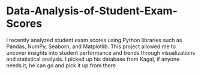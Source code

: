 # Data-Analysis-of-Student-Exam-Scores
I recently analyzed student exam scores using Python libraries such as Pandas, NumPy, Seaborn, and Matplotlib. This project allowed me to uncover insights into student performance and trends through visualizations and statistical analysis. I picked up his database from Kagal, if anyone needs it, he can go and pick it up from there
